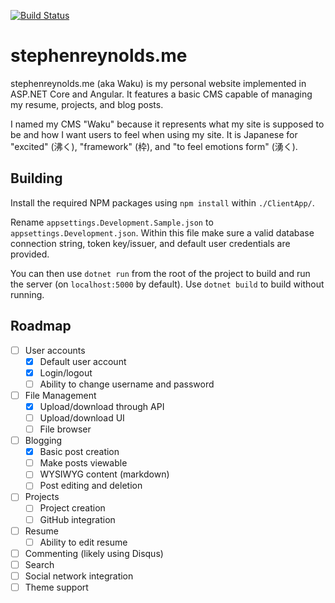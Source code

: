[![Build Status](https://travis-ci.com/stephenreynolds/waku.svg?branch=master)](https://travis-ci.com/stephenreynolds/waku)

# stephenreynolds.me

stephenreynolds.me (aka Waku) is my personal website implemented in ASP.NET Core and Angular.
It features a basic CMS capable of managing my resume, projects, and blog posts.

I named my CMS "Waku" because it represents what my site is supposed to be and how I want users to feel when using my site.
It is Japanese for "excited" (沸く), "framework" (枠), and "to feel emotions form" (湧く).

## Building

Install the required NPM packages using `npm install` within `./ClientApp/`.

Rename `appsettings.Development.Sample.json` to `appsettings.Development.json`. Within this file make sure a valid database connection string, token key/issuer, and default user credentials are provided.

You can then use `dotnet run` from the root of the project to build and run the server (on `localhost:5000` by default). Use `dotnet build` to build without running.

## Roadmap

- [ ] User accounts
  - [x] Default user account
  - [x] Login/logout
  - [ ] Ability to change username and password
- [ ] File Management
  - [x] Upload/download through API
  - [ ] Upload/download UI
  - [ ] File browser
- [ ] Blogging
  - [x] Basic post creation
  - [ ] Make posts viewable
  - [ ] WYSIWYG content (markdown)
  - [ ] Post editing and deletion
- [ ] Projects
  - [ ] Project creation
  - [ ] GitHub integration
- [ ] Resume
  - [ ] Ability to edit resume
- [ ] Commenting (likely using Disqus)
- [ ] Search
- [ ] Social network integration
- [ ] Theme support
